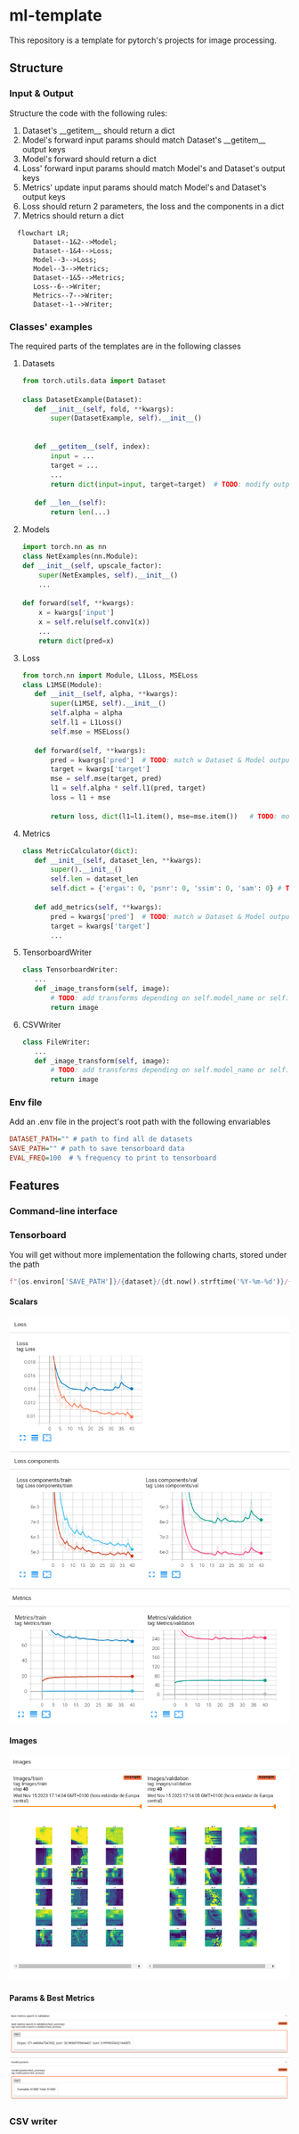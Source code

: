 # ml-template
This repository is a template for pytorch's projects for image processing.

## Structure
### Input & Output
Structure the code with the following rules:
1. Dataset's \_\_getitem\_\_ should return a dict
2. Model's forward input params should match Dataset's \_\_getitem\_\_ output keys
3. Model's forward should return a dict
4. Loss' forward input params should match Model's and Dataset's output keys
5. Metrics' update input params should match Model's and Dataset's output keys
6. Loss should return 2 parameters, the loss and the components in a dict
7. Metrics should return a dict

```mermaid
  flowchart LR;
      Dataset--1&2-->Model;
      Dataset--1&4-->Loss;
      Model--3-->Loss;
      Model--3-->Metrics;
      Dataset--1&5-->Metrics;
      Loss--6-->Writer;
      Metrics--7-->Writer;
      Dataset--1-->Writer;
```
### Classes' examples
The required parts of the templates are in the following classes
1. Datasets
    ```python
   from torch.utils.data import Dataset
 
   class DatasetExample(Dataset):
       def __init__(self, fold, **kwargs):
           super(DatasetExample, self).__init__()
           
   
       def __getitem__(self, index):
           input = ...
           target = ...
           ...
           return dict(input=input, target=target)  # TODO: modify output
   
       def __len__(self):
           return len(...)
    ```
2. Models
    ```python
   import torch.nn as nn
   class NetExamples(nn.Module):
    def __init__(self, upscale_factor):
        super(NetExamples, self).__init__()
        ...

    def forward(self, **kwargs):
        x = kwargs['input']
        x = self.relu(self.conv1(x))
        ...
        return dict(pred=x)

    ```
3. Loss
    ```python
   from torch.nn import Module, L1Loss, MSELoss
   class L1MSE(Module):
       def __init__(self, alpha, **kwargs):
           super(L1MSE, self).__init__()
           self.alpha = alpha
           self.l1 = L1Loss()
           self.mse = MSELoss()
   
       def forward(self, **kwargs): 
           pred = kwargs['pred']  # TODO: match w Dataset & Model output's dict
           target = kwargs['target']
           mse = self.mse(target, pred)
           l1 = self.alpha * self.l1(pred, target)
           loss = l1 + mse
   
           return loss, dict(l1=l1.item(), mse=mse.item())   # TODO: modify output as needed
    ```
4. Metrics
    ```python
   class MetricCalculator(dict):
       def __init__(self, dataset_len, **kwargs):
           super().__init__()      
           self.len = dataset_len
           self.dict = {'ergas': 0, 'psnr': 0, 'ssim': 0, 'sam': 0} # TODO: modify metrics
       
       def add_metrics(self, **kwargs):
           pred = kwargs['pred']  # TODO: match w Dataset & Model output's dict
           target = kwargs['target']
           ...  

    ```
5. TensorboardWriter
    ```python
   class TensorboardWriter:
       ...
       def _image_transform(self, image):
           # TODO: add transforms depending on self.model_name or self.dataset_name
           return image
    ```
6. CSVWriter
    ```python
   class FileWriter:
       ...
       def _image_transform(self, image):
           # TODO: add transforms depending on self.model_name or self.dataset_name
           return image
    ```
### Env file
Add an .env file in the project's root path with the following envariables
```ini
DATASET_PATH="" # path to find all de datasets
SAVE_PATH="" # path to save tensorboard data
EVAL_FREQ=100  # % frequency to print to tensorboard
```

## Features
### Command-line interface
### Tensorboard 
You will get without more implementation the following charts, stored under the path
```python
f"{os.environ['SAVE_PATH']}/{dataset}/{dt.now().strftime('%Y-%m-%d')}/{model}"
```

#### Scalars
![losses.png](doc/img/losses.png)
![metrics.png](doc/img/metrics.png)
#### Images
![images.png](doc/img/images.png)
#### Params & Best Metrics
![metrics.png](doc/img/best.png)
### CSV writer


